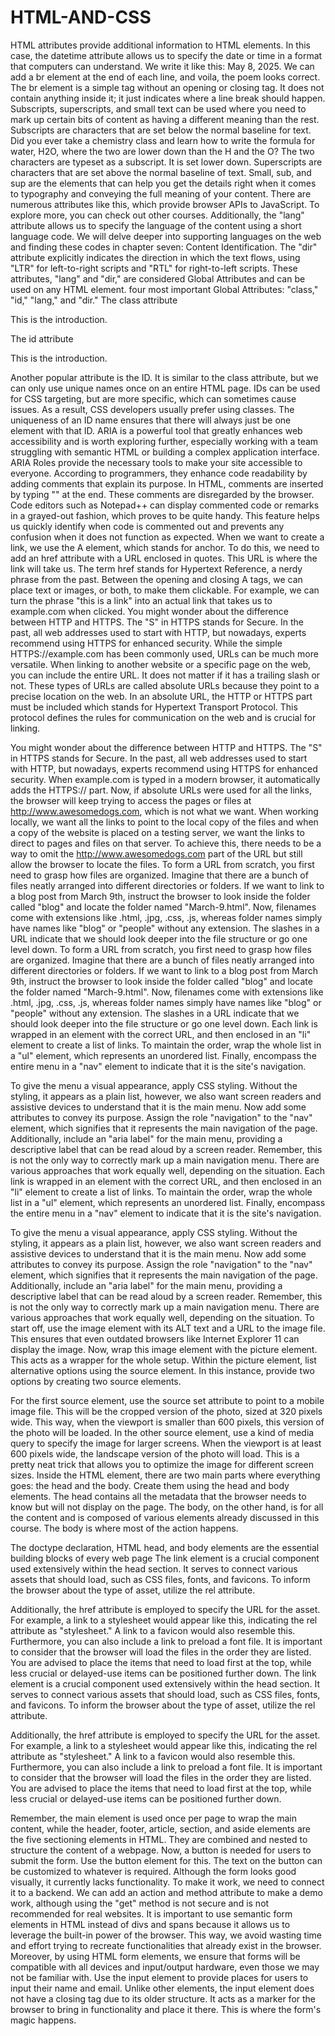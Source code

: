 # HTML-AND-CSS

HTML attributes provide additional information to HTML elements. In this case, the datetime attribute allows us to specify the date or time in a format that computers can understand. We write it like this: <time datetime="2025-05-08">May 8, 2025</time>.
We can add a br element at the end of each line, and voila, the poem looks correct. The br element is a simple tag without an opening or closing tag. It does not contain anything inside it; it just indicates where a line break should happen.
Subscripts, superscripts, and small text can be used where you need to mark up certain bits of content as having a different meaning than the rest. Subscripts are characters that are set below the normal baseline for text. Did you ever take a chemistry class and learn how to write the formula for water, H2O, where the two are lower down than the H and the O? The two characters are typeset as a subscript. It is set lower down. Superscripts are characters that are set above the normal baseline of text. 
Small, sub, and sup are the elements that can help you get the details right when it comes to typography and conveying the full meaning of your content.
There are numerous attributes like this, which provide browser APIs to JavaScript. To explore more, you can check out other courses. Additionally, the "lang" attribute allows us to specify the language of the content using a short language code. We will delve deeper into supporting languages on the web and finding these codes in chapter seven: Content Identification. The "dir" attribute explicitly indicates the direction in which the text flows, using "LTR" for left-to-right scripts and "RTL" for right-to-left scripts. These attributes, "lang" and "dir," are considered Global Attributes and can be used on any HTML element.
four most important Global Attributes: "class," "id," "lang," and "dir."
The class attribute <p class="intro"> This is the introduction. </p>
The id attribute <p class="intro" id="article-intro"> This is the introduction. </p>
Another popular attribute is the ID. It is similar to the class attribute, but we can only use unique names once on an entire HTML page. IDs can be used for CSS targeting, but are more specific, which can sometimes cause issues. As a result, CSS developers usually prefer using classes. 
The uniqueness of an ID name ensures that there will always just be one element with that ID.
ARIA is a powerful tool that greatly enhances web accessibility and is worth exploring further, especially working with a team struggling with semantic HTML or building a complex application interface. ARIA Roles provide the necessary tools to make your site accessible to everyone.
According to programmers, they enhance code readability by adding comments that explain its purpose. In HTML, comments are inserted by typing "<!--" at the start and "-->" at the end. These comments are disregarded by the browser. Code editors such as Notepad++ can display commented code or remarks in a grayed-out fashion, which proves to be quite handy. This feature helps us quickly identify when code is commented out and prevents any confusion when it does not function as expected.
When we want to create a link, we use the A element, which stands for anchor. To do this, we need to add an href attribute with a URL enclosed in quotes. This URL is where the link will take us. The term href stands for Hypertext Reference, a nerdy phrase from the past. Between the opening and closing A tags, we can place text or images, or both, to make them clickable. For example, we can turn the phrase "this is a link" into an actual link that takes us to example.com when clicked.
You might wonder about the difference between HTTP and HTTPS. The "S" in HTTPS stands for Secure. In the past, all web addresses used to start with HTTP, but nowadays, experts recommend using HTTPS for enhanced security.
While the simple HTTPS://example.com has been commonly used, URLs can be much more versatile. When linking to another website or a specific page on the web, you can include the entire URL. It does not matter if it has a trailing slash or not. These types of URLs are called absolute URLs because they point to a precise location on the web. In an absolute URL, the HTTP or HTTPS part must be included which stands for Hypertext
Transport Protocol. This protocol defines the rules for communication on the web and is crucial for linking.

You might wonder about the difference between HTTP and HTTPS. The "S" in HTTPS stands for Secure. In the past, all web addresses used to start with HTTP, but nowadays, experts recommend using HTTPS for enhanced security. When example.com is typed in a modern browser, it automatically adds the HTTPS:// part. 
Now, if absolute URLs were used for all the links, the browser will keep trying to access the pages or files at http://www.awesomedogs.com, which is not what we want. When working locally, we want all the links to point to the local copy of the files and when a copy of the website is placed on a testing server, we want the links to direct to pages and files on that server. To achieve this, there needs to be a way to omit the http://www.awesomedogs.com part of the URL but still allow the browser to locate the files.
To form a URL from scratch, you first need to grasp how files are organized. Imagine that there are a bunch of files neatly arranged into different directories or folders. If we want to link to a blog post from March 9th, instruct the browser to look inside the folder called "blog" and locate the folder named "March-9.html". Now, filenames come with extensions like .html, .jpg, .css, .js, whereas folder names simply have names like "blog" or "people" without any extension. The slashes in a URL indicate that we should look deeper into the file structure or go one level down. 
To form a URL from scratch, you first need to grasp how files are organized. Imagine that there are a bunch of files neatly arranged into different directories or folders. If we want to link to a blog post from March 9th, instruct the browser to look inside the folder called "blog" and locate the folder named "March-9.html". Now, filenames come with extensions like .html, .jpg, .css, .js, whereas folder names simply have names like "blog" or "people" without any extension. The slashes in a URL indicate that we should look deeper into the file structure or go one level down. 
Each link is wrapped in an element with the correct URL, and then enclosed in an "li" element to create a list of links. To maintain the order, wrap the whole list in a "ul" element, which represents an unordered list. Finally, encompass the entire menu in a "nav" element to indicate that it is the site's navigation.

To give the menu a visual appearance, apply CSS styling. Without the styling, it appears as a plain list, however, we also want screen readers and assistive devices to understand that it is the main menu. Now add some attributes to convey its purpose. Assign the role "navigation" to the "nav" element, which signifies that it represents the main navigation of the page. Additionally, include an "aria label" for the main menu, providing a descriptive label that can be read aloud by a screen reader. Remember, this is not the only way to correctly mark up a main navigation menu. There are various approaches that work equally well, depending on the situation. 
Each link is wrapped in an element with the correct URL, and then enclosed in an "li" element to create a list of links. To maintain the order, wrap the whole list in a "ul" element, which represents an unordered list. Finally, encompass the entire menu in a "nav" element to indicate that it is the site's navigation.

To give the menu a visual appearance, apply CSS styling. Without the styling, it appears as a plain list, however, we also want screen readers and assistive devices to understand that it is the main menu. Now add some attributes to convey its purpose. Assign the role "navigation" to the "nav" element, which signifies that it represents the main navigation of the page. Additionally, include an "aria label" for the main menu, providing a descriptive label that can be read aloud by a screen reader. Remember, this is not the only way to correctly mark up a main navigation menu. There are various approaches that work equally well, depending on the situation. 
To start off, use the image element with its ALT text and a URL to the image file. This ensures that even outdated browsers like Internet Explorer 11 can display the image. Now, wrap this image element with the picture element. This acts as a wrapper for the whole setup. Within the picture element, list alternative options using the source element. In this instance, provide two options by creating two source elements.

For the first source element, use the source set attribute to point to a mobile image file. This will be the cropped version of the photo, sized at 320 pixels wide. This way, when the viewport is smaller than 600 pixels, this version of the photo will be loaded.
In the other source element, use a kind of media query to specify the image for larger screens. When the viewport is at least 600 pixels wide, the landscape version of the photo will load. This is a pretty neat trick that allows you to optimize the image for different screen sizes.
Inside the HTML element, there are two main parts where everything goes: the head and the body. Create them using the head and body elements. The head contains all the metadata that the browser needs to know but will not display on the page. The body, on the other hand, is for all the content and is composed of various elements already discussed in this course. The body is where most of the action happens. 

The doctype declaration, HTML head, and body elements are the essential building blocks of every web page
The link element is a crucial component used extensively within the head section. It serves to connect various assets that should load, such as CSS files, fonts, and favicons. To inform the browser about the type of asset, utilize the rel attribute.

Additionally, the href attribute is employed to specify the URL for the asset. For example, a link to a stylesheet would appear like this, indicating the rel attribute as "stylesheet." A link to a favicon would also resemble this. Furthermore, you can also include a link to preload a font file. It is important to consider that the browser will load the files in the order they are listed. You are advised to place the items that need to load first at the top, while less crucial or delayed-use items can be positioned further down.
The link element is a crucial component used extensively within the head section. It serves to connect various assets that should load, such as CSS files, fonts, and favicons. To inform the browser about the type of asset, utilize the rel attribute.

Additionally, the href attribute is employed to specify the URL for the asset. For example, a link to a stylesheet would appear like this, indicating the rel attribute as "stylesheet." A link to a favicon would also resemble this. Furthermore, you can also include a link to preload a font file. It is important to consider that the browser will load the files in the order they are listed. You are advised to place the items that need to load first at the top, while less crucial or delayed-use items can be positioned further down.

Remember, the main element is used once per page to wrap the main content, while the header, footer, article, section, and aside elements are the five sectioning elements in HTML. They are combined and nested to structure the content of a webpage.
Now, a button is needed for users to submit the form. Use the button element for this. The text on the button can be customized to whatever is required. Although the form looks good visually, it currently lacks functionality. To make it work, we need to connect it to a backend. We can add an action and method attribute to make a demo work, although using the "get" method is not secure and is not recommended for real websites.
It is important to use semantic form elements in HTML instead of divs and spans because it allows us to leverage the built-in power of the browser. This way, we avoid wasting time and effort trying to recreate functionalities that already exist in the browser. Moreover, by using HTML form elements, we ensure that forms will be compatible with all devices and input/output hardware, even those we may not be familiar with. 
Use the input element to provide places for users to input their name and email. Unlike other elements, the input element does not have a closing tag due to its older structure. It acts as a marker for the browser to bring in functionality and place it there. This is where the form's magic happens.


